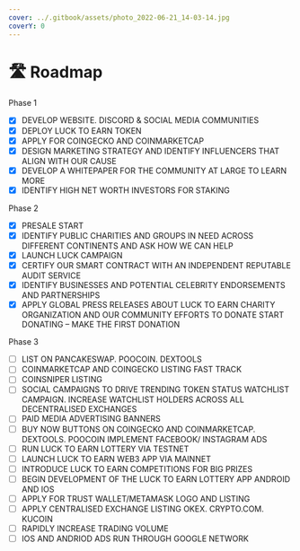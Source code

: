 ```yaml
---
cover: ../.gitbook/assets/photo_2022-06-21_14-03-14.jpg
coverY: 0
---
```


# 🛣 Roadmap

Phase 1

* [x] DEVELOP WEBSITE. DISCORD & SOCIAL MEDIA COMMUNITIES
* [x] DEPLOY LUCK TO EARN TOKEN
* [x] APPLY FOR COINGECKO AND COINMARKETCAP
* [x] DESIGN MARKETING STRATEGY AND IDENTIFY INFLUENCERS THAT ALIGN WITH OUR CAUSE
* [x] DEVELOP A WHITEPAPER FOR THE COMMUNITY AT LARGE TO LEARN MORE
* [x] IDENTIFY HIGH NET WORTH INVESTORS FOR STAKING

Phase 2

* [x] PRESALE START
* [x] IDENTIFY PUBLIC CHARITIES AND GROUPS IN NEED ACROSS DIFFERENT CONTINENTS AND ASK HOW WE CAN HELP
* [x] LAUNCH LUCK  CAMPAIGN
* [x] CERTIFY OUR SMART CONTRACT WITH AN INDEPENDENT REPUTABLE AUDIT SERVICE
* [x] IDENTIFY BUSINESSES AND POTENTIAL CELEBRITY ENDORSEMENTS AND PARTNERSHIPS
* [x] APPLY GLOBAL PRESS RELEASES ABOUT LUCK TO EARN CHARITY ORGANIZATION AND OUR COMMUNITY EFFORTS TO DONATE START DONATING – MAKE THE FIRST DONATION

Phase 3

* [ ] LIST ON PANCAKESWAP. POOCOIN. DEXTOOLS
* [ ] COINMARKETCAP AND COINGECKO LISTING FAST TRACK
* [ ] COINSNIPER LISTING
* [ ] SOCIAL CAMPAIGNS TO DRIVE TRENDING TOKEN STATUS WATCHLIST CAMPAIGN. INCREASE WATCHLIST HOLDERS ACROSS ALL DECENTRALISED EXCHANGES
* [ ] PAID MEDIA ADVERTISING BANNERS
* [ ] BUY NOW BUTTONS ON COINGECKO AND COINMARKETCAP. DEXTOOLS. POOCOIN IMPLEMENT FACEBOOK/ INSTAGRAM ADS
* [ ] RUN LUCK TO EARN LOTTERY VIA TESTNET
* [ ] LAUNCH LUCK TO EARN WEB3 APP VIA MAINNET
* [ ] INTRODUCE LUCK TO EARN COMPETITIONS FOR BIG PRIZES
* [ ] BEGIN DEVELOPMENT OF THE LUCK TO EARN LOTTERY APP ANDROID AND IOS
* [ ] APPLY FOR TRUST WALLET/METAMASK LOGO AND LISTING
* [ ] APPLY CENTRALISED EXCHANGE LISTING OKEX. CRYPTO.COM. KUCOIN
* [ ] RAPIDLY INCREASE TRADING VOLUME
* [ ] IOS AND ANDRIOD ADS RUN THROUGH GOOGLE NETWORK

